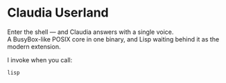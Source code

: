 # Claudia Userland
Enter the shell — and Claudia answers with a single voice.  
A BusyBox-like POSIX core in one binary, and Lisp waiting behind it as the modern extension.

I invoke when you call:

```
lisp
```
